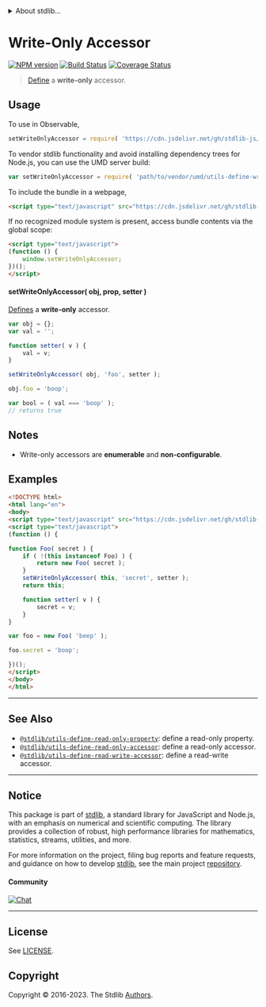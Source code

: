 <!--

@license Apache-2.0

Copyright (c) 2018 The Stdlib Authors.

Licensed under the Apache License, Version 2.0 (the "License");
you may not use this file except in compliance with the License.
You may obtain a copy of the License at

   http://www.apache.org/licenses/LICENSE-2.0

Unless required by applicable law or agreed to in writing, software
distributed under the License is distributed on an "AS IS" BASIS,
WITHOUT WARRANTIES OR CONDITIONS OF ANY KIND, either express or implied.
See the License for the specific language governing permissions and
limitations under the License.

-->


<details>
  <summary>
    About stdlib...
  </summary>
  <p>We believe in a future in which the web is a preferred environment for numerical computation. To help realize this future, we've built stdlib. stdlib is a standard library, with an emphasis on numerical and scientific computation, written in JavaScript (and C) for execution in browsers and in Node.js.</p>
  <p>The library is fully decomposable, being architected in such a way that you can swap out and mix and match APIs and functionality to cater to your exact preferences and use cases.</p>
  <p>When you use stdlib, you can be absolutely certain that you are using the most thorough, rigorous, well-written, studied, documented, tested, measured, and high-quality code out there.</p>
  <p>To join us in bringing numerical computing to the web, get started by checking us out on <a href="https://github.com/stdlib-js/stdlib">GitHub</a>, and please consider <a href="https://opencollective.com/stdlib">financially supporting stdlib</a>. We greatly appreciate your continued support!</p>
</details>

# Write-Only Accessor

[![NPM version][npm-image]][npm-url] [![Build Status][test-image]][test-url] [![Coverage Status][coverage-image]][coverage-url] <!-- [![dependencies][dependencies-image]][dependencies-url] -->

> [Define][@stdlib/utils/define-property] a **write-only** accessor.



<section class="usage">

## Usage

To use in Observable,

```javascript
setWriteOnlyAccessor = require( 'https://cdn.jsdelivr.net/gh/stdlib-js/utils-define-write-only-accessor@v0.1.0-umd/browser.js' )
```

To vendor stdlib functionality and avoid installing dependency trees for Node.js, you can use the UMD server build:

```javascript
var setWriteOnlyAccessor = require( 'path/to/vendor/umd/utils-define-write-only-accessor/index.js' )
```

To include the bundle in a webpage,

```html
<script type="text/javascript" src="https://cdn.jsdelivr.net/gh/stdlib-js/utils-define-write-only-accessor@v0.1.0-umd/browser.js"></script>
```

If no recognized module system is present, access bundle contents via the global scope:

```html
<script type="text/javascript">
(function () {
    window.setWriteOnlyAccessor;
})();
</script>
```

#### setWriteOnlyAccessor( obj, prop, setter )

[Defines][@stdlib/utils/define-property] a **write-only** accessor.

```javascript
var obj = {};
var val = '';

function setter( v ) {
    val = v;
}

setWriteOnlyAccessor( obj, 'foo', setter );

obj.foo = 'boop';

var bool = ( val === 'boop' );
// returns true
```

</section>

<!-- /.usage -->

<section class="notes">

## Notes

-   Write-only accessors are **enumerable** and **non-configurable**.

</section>

<!-- /.notes -->

<section class="examples">

## Examples

<!-- eslint no-undef: "error" -->

```html
<!DOCTYPE html>
<html lang="en">
<body>
<script type="text/javascript" src="https://cdn.jsdelivr.net/gh/stdlib-js/utils-define-write-only-accessor@v0.1.0-umd/browser.js"></script>
<script type="text/javascript">
(function () {

function Foo( secret ) {
    if ( !(this instanceof Foo) ) {
        return new Foo( secret );
    }
    setWriteOnlyAccessor( this, 'secret', setter );
    return this;

    function setter( v ) {
        secret = v;
    }
}

var foo = new Foo( 'beep' );

foo.secret = 'boop';

})();
</script>
</body>
</html>
```

</section>

<!-- /.examples -->

<!-- Section for related `stdlib` packages. Do not manually edit this section, as it is automatically populated. -->

<section class="related">

* * *

## See Also

-   <span class="package-name">[`@stdlib/utils-define-read-only-property`][@stdlib/utils/define-read-only-property]</span><span class="delimiter">: </span><span class="description">define a read-only property.</span>
-   <span class="package-name">[`@stdlib/utils-define-read-only-accessor`][@stdlib/utils/define-read-only-accessor]</span><span class="delimiter">: </span><span class="description">define a read-only accessor.</span>
-   <span class="package-name">[`@stdlib/utils-define-read-write-accessor`][@stdlib/utils/define-read-write-accessor]</span><span class="delimiter">: </span><span class="description">define a read-write accessor.</span>

</section>

<!-- /.related -->

<!-- Section for all links. Make sure to keep an empty line after the `section` element and another before the `/section` close. -->


<section class="main-repo" >

* * *

## Notice

This package is part of [stdlib][stdlib], a standard library for JavaScript and Node.js, with an emphasis on numerical and scientific computing. The library provides a collection of robust, high performance libraries for mathematics, statistics, streams, utilities, and more.

For more information on the project, filing bug reports and feature requests, and guidance on how to develop [stdlib][stdlib], see the main project [repository][stdlib].

#### Community

[![Chat][chat-image]][chat-url]

---

## License

See [LICENSE][stdlib-license].


## Copyright

Copyright &copy; 2016-2023. The Stdlib [Authors][stdlib-authors].

</section>

<!-- /.stdlib -->

<!-- Section for all links. Make sure to keep an empty line after the `section` element and another before the `/section` close. -->

<section class="links">

[npm-image]: http://img.shields.io/npm/v/@stdlib/utils-define-write-only-accessor.svg
[npm-url]: https://npmjs.org/package/@stdlib/utils-define-write-only-accessor

[test-image]: https://github.com/stdlib-js/utils-define-write-only-accessor/actions/workflows/test.yml/badge.svg?branch=v0.1.0
[test-url]: https://github.com/stdlib-js/utils-define-write-only-accessor/actions/workflows/test.yml?query=branch:v0.1.0

[coverage-image]: https://img.shields.io/codecov/c/github/stdlib-js/utils-define-write-only-accessor/main.svg
[coverage-url]: https://codecov.io/github/stdlib-js/utils-define-write-only-accessor?branch=main

<!--

[dependencies-image]: https://img.shields.io/david/stdlib-js/utils-define-write-only-accessor.svg
[dependencies-url]: https://david-dm.org/stdlib-js/utils-define-write-only-accessor/main

-->

[chat-image]: https://img.shields.io/gitter/room/stdlib-js/stdlib.svg
[chat-url]: https://app.gitter.im/#/room/#stdlib-js_stdlib:gitter.im

[stdlib]: https://github.com/stdlib-js/stdlib

[stdlib-authors]: https://github.com/stdlib-js/stdlib/graphs/contributors

[umd]: https://github.com/umdjs/umd
[es-module]: https://developer.mozilla.org/en-US/docs/Web/JavaScript/Guide/Modules

[deno-url]: https://github.com/stdlib-js/utils-define-write-only-accessor/tree/deno
[umd-url]: https://github.com/stdlib-js/utils-define-write-only-accessor/tree/umd
[esm-url]: https://github.com/stdlib-js/utils-define-write-only-accessor/tree/esm
[branches-url]: https://github.com/stdlib-js/utils-define-write-only-accessor/blob/main/branches.md

[stdlib-license]: https://raw.githubusercontent.com/stdlib-js/utils-define-write-only-accessor/main/LICENSE

[@stdlib/utils/define-property]: https://github.com/stdlib-js/utils-define-property/tree/umd

<!-- <related-links> -->

[@stdlib/utils/define-read-only-property]: https://github.com/stdlib-js/utils-define-read-only-property/tree/umd

[@stdlib/utils/define-read-only-accessor]: https://github.com/stdlib-js/utils-define-read-only-accessor/tree/umd

[@stdlib/utils/define-read-write-accessor]: https://github.com/stdlib-js/utils-define-read-write-accessor/tree/umd

<!-- </related-links> -->

</section>

<!-- /.links -->
